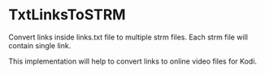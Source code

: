 # TxtLinksToSTRM
Convert links inside links.txt file to multiple strm files.
Each strm file will contain single link.

This implementation will help to convert links to online video files for Kodi.
